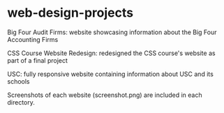 ﻿# web-design-projects
Big Four Audit Firms: website showcasing information about the Big Four Accounting Firms

CSS Course Website Redesign: redesigned the CSS course's website as part of a final project

USC: fully responsive website containing information about USC and its schools

Screenshots of each website (screenshot.png) are included in each directory.